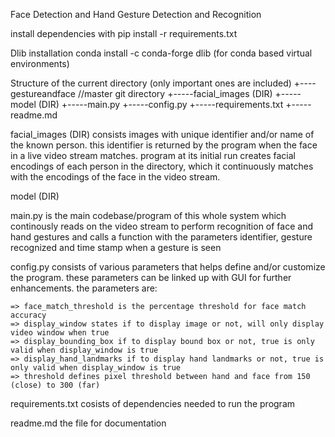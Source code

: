 Face Detection and Hand Gesture Detection and Recognition
 
install dependencies with
pip install -r requirements.txt

Dlib installation
conda install -c conda-forge dlib
(for conda based virtual environments)

Structure of the current directory (only important ones are included)
+----gestureandface //master git directory
	+-----facial_images (DIR)
	+-----model (DIR)
	+-----main.py
	+-----config.py
	+-----requirements.txt
	+-----readme.md
	
facial_images (DIR)
consists images with unique identifier and/or name of the known person. this identifier is returned by the program when the face in a live video stream matches. program at its initial run creates facial encodings of each person in the directory, which it continuously matches with the encodings of the face in the video stream.

model (DIR)

main.py
is the main codebase/program of this whole system which continously reads on the video stream to perform recognition of face and hand gestures and calls a function with the parameters identifier, gesture recognized and time stamp when a gesture is seen

config.py
consists of various parameters that helps define and/or customize the program. these parameters can be linked up with GUI for further enhancements. the parameters are:
	
	=> face_match_threshold is the percentage threshold for face match accuracy
	=> display_window states if to display image or not, will only display video window when true
	=> display_bounding_box if to display bound box or not, true is only valid when display_window is true
	=> display_hand_landmarks if to display hand landmarks or not, true is only valid when display_window is true
	=> threshold defines pixel threshold between hand and face from 150 (close) to 300 (far)

requirements.txt
cosists of dependencies needed to run the program

readme.md
the file for documentation